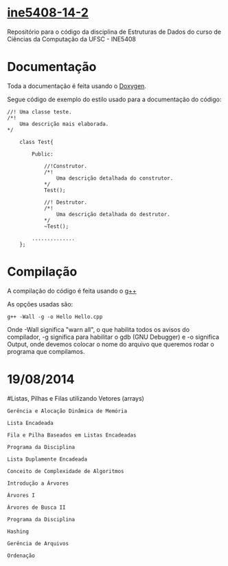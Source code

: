 [ine5408-14-2](https://moodle.ufsc.br/course/view.php?id=39826)
==============

Repositório para o código da disciplina de Estruturas de Dados do curso de Ciências da Computação da UFSC - INE5408

# Documentação

Toda a documentação é feita usando o [Doxygen](http://www.stack.nl/~dimitri/doxygen/manual/docblocks.html).

Segue código de exemplo do estilo usado para a documentação do código:

    //! Uma classe teste.
    /*!
        Uma descrição mais elaborada.
    */
 
        class Test{
        
            Public:
        
                //!Construtor.
                /*!
                    Uma descrição detalhada do construtor.
                */
                Test();
            
                //! Destrutor.
                /*!
                    Uma descrição detalhada do destrutor.
                */
                ~Test();
            
            ..............
        };

# Compilação

A compilação do código é feita usando o [g++](https://gcc.gnu.org/onlinedocs/gcc-4.9.1/gcc/)

As opções usadas são:
    
    g++ -Wall -g -o Hello Hello.cpp

Onde -Wall significa "warn all", o que habilita todos os avisos do compilador, -g significa para habilitar o gdb (GNU Debugger) e -o significa Output, onde devemos colocar o nome do arquivo que queremos rodar o programa que compilamos.

# 19/08/2014

#Listas, Pilhas e Filas utilizando Vetores (arrays)

    Gerência e Alocação Dinâmica de Memória

    Lista Encadeada

    Fila e Pilha Baseados em Listas Encadeadas

    Programa da Disciplina

    Lista Duplamente Encadeada

    Conceito de Complexidade de Algoritmos

    Introdução a Árvores

    Árvores I

    Árvores de Busca II

    Programa da Disciplina

    Hashing

    Gerência de Arquivos

    Ordenação
